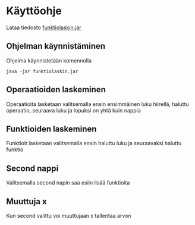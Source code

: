 # Käyttöohje

Lataa tiedosto [funktiolaskin.jar](https://github.com/eidzei/otm-harjoitustyo/releases)

## Ohjelman käynnistäminen

Ohjelma käynnistetään komennolla 

```
java -jar funktiolaskin.jar
```

## Operaatioiden laskeminen 
Operaatioita lasketaan valitsemalla ensin ensimmäinen luku hiirellä, haluttu operaatio, seuraava luku ja lopuksi on yhtä kuin nappia

## Funktioiden laskeminen 
Funktioit lasketaan valitsemalla ensin haluttu luku ja seuraavaksi haluttu funktio

## Second nappi
Valitsemalla second napin saa esiin lisää funktioita

## Muuttuja x
Kun second valittu voi muuttujaan x tallentaa arvon
